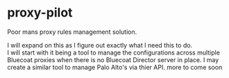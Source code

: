 proxy-pilot
===========

Poor mans proxy rules management solution.

I will expand on this as I figure out exactly what I need this to do.  
I will start with it being a tool to manage the configurations across 
multiple Bluecoat proxies when there is no Bluecoat Director server in place.
I may create a similar tool to manage Palo Alto's via thier API.
more to come soon